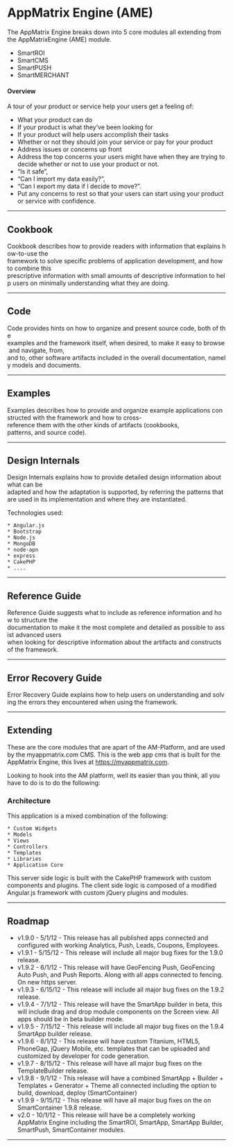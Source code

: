 # AppMatrix Engine (AME)

The AppMatrix Engine breaks down into 5 core modules all extending from the AppMatrixEngine (AME) module.

* SmartROI
* SmartCMS
* SmartPUSH
* SmartMERCHANT
   
#### Overview

A tour of your product or service help your users get a feeling of:

* What your product can do
* If your product is what they’ve been looking for
* If your product will help users accomplish their tasks
* Whether or not they should join your service or pay for your product
* Address issues or concerns up front
* Address the top concerns your users might have when they are trying to decide whether or not to use your product or not. 
* “Is it safe”, 
* “Can I import my data easily?”, 
* “Can I export my data if I decide to move?”. 
* Put any concerns to rest so that your users can start using your product or service with confidence.

- - - -






## Cookbook

Cookbook describes how to provide readers with information that explains how-to-use the framework to solve specific problems of application development, and how to combine this prescriptive information with small amounts of descriptive information to help users on minimally understanding what they are doing.
- - - -



## Code

Code provides hints on how to organize and present source code, both of the examples and the framework itself, when desired, to make it easy to browse and navigate, from, and to, other software artifacts included in the overall documentation, namely models and documents.
- - - -




## Examples 

Examples describes how to provide and organize example applications constructed with the framework and how to cross-reference them with the other kinds of artifacts (cookbooks, patterns, and source code).
- - - -




## Design Internals 

Design Internals explains how to provide detailed design information about what can be 
adapted and how the adaptation is supported, by referring the patterns that are used in its implementation and where they are instantiated.

Technologies used:

	* Angular.js
	* Bootstrap
	* Node.js
	* MongoDB
	* node-apn
	* express
	* CakePHP
	* ....

- - - -



## Reference Guide 

Reference Guide suggests what to include as reference information and how to structure the documentation to make it the most complete and detailed as possible to assist advanced users when looking for descriptive information about the artifacts and constructs of the framework.
- - - -


## Error Recovery Guide 

Error Recovery Guide explains how to help users on understanding and solving the errors they encountered when using the framework.
- - - -

 


## Extending

These are the core modules that are apart of the AM-Platform, and are used by the myappmatrix.com CMS. This is the web app cms that is built for the AppMatrix Engine, this lives at https://myappmatrix.com.

Looking to hook into the AM platform, well its easier than you think, all you have to do is to do the following: 

### Architecture
This application is a mixed combination of the following:

	* Custom Widgets
	* Models
	* Views
	* Controllers
	* Templates
	* Libraries
	* Application Core

 
This server side logic is built with the CakePHP framework with custom components and plugins. 
The client side logic is composed of a modified Angular.js framework with custom jQuery plugins and modules.

- - - -
 



## Roadmap

* v1.9.0 - 5/1/12 - This release has all published apps connected and configured with working Analytics, Push, Leads, Coupons, Employees.
* v1.9.1 - 5/15/12 - This release will include all major bug fixes for the 1.9.0 release.
* v1.9.2 - 6/1/12 - This release will have GeoFencing Push, GeoFencing Auto Push, and Push Reports. Along with all apps connected to fencing. On new https server.
* v1.9.3 - 6/15/12 - This release will include all major bug fixes on the 1.9.2 release.
* v1.9.4 - 7/1/12 - This release will have the SmartApp builder in beta, this will include drag and drop module components on the Screen view. All apps should be in beta builder mode. 
* v1.9.5 - 7/15/12 - This release will include all major bug fixes on the 1.9.4 SmartApp builder release.
* v1.9.6 - 8/1/12 - This release will have custom Titanium, HTML5, PhoneGap, jQuery Mobile, etc. templates that can be uploaded and customized by developer for code generation.
* v1.9.7 - 8/15/12 - This release will have all major bug fixes on the TemplateBuilder release.
* v1.9.8 - 9/1/12 - This release will have a combined SmartApp + Builder + Templates + Generator + Theme all connected including the option to build, download, deploy (SmartContainer) 
* v1.9.9 - 9/15/12 - This release will have all major bug fixes on the on SmartContainer 1.9.8 release.
* v2.0 - 10/1/12 - This release will have be a completely working AppMatrix Engine including the SmartROI, SmartApp, SmartApp Builder, SmartPush, SmartContainer modules.

- - - -



